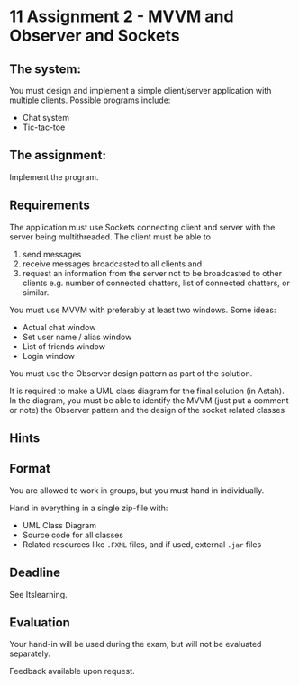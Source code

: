 # 11 Assignment 2 - MVVM and Observer and Sockets

## The system:
You must design and implement a simple client/server application with multiple clients. 
Possible programs include:
- Chat system
- Tic-tac-toe

## The assignment: 
Implement the program.

## Requirements
The application must use Sockets connecting client and server with the server being multithreaded. The client must be able to 
1. send messages 
2. receive messages broadcasted to all clients and 
3. request an information from the server not to be broadcasted to other clients e.g. number of connected chatters, list of connected chatters, or similar. 

You must use MVVM with preferably at least two windows. Some ideas:
- Actual chat window
- Set user name / alias window
- List of friends window
- Login window

You must use the Observer design pattern as part of the solution.

It is required to make a UML class diagram for the final solution (in Astah). In the diagram, you must be able to identify the MVVM (just put a comment or note) the Observer pattern and the design of the socket related classes

## Hints


## Format
You are allowed to work in groups, but you must hand in individually. 

Hand in everything in a single zip-file with:

 - UML Class Diagram 
 - Source code for all classes
 - Related resources like `.FXML` files, and if used, external `.jar` files


## Deadline
See Itslearning.

## Evaluation
Your hand-in will be used during the exam, but will not be evaluated separately.

Feedback available upon request.

